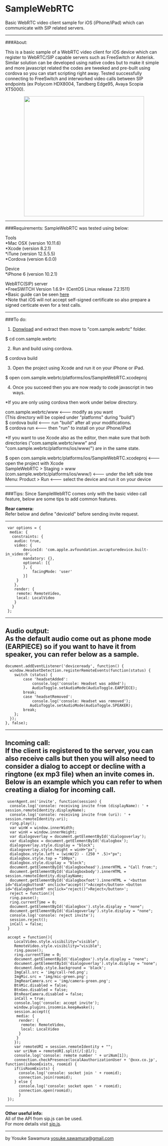 # SampleWebRTC
Basic WebRTC video client sample for iOS (iPhone/iPad) which can communicate with SIP related servers.

----------------------------------------------------

###About:

This is a basic sample of a WebRTC video client for iOS device which can register to WebRTC/SIP capable servers such as FreeSwitch or Asterisk.
Similar solution can be developed using native codes but to make it simple and more javascript related the codes are tweeked and pre-built using cordova so you can start scripting right away.
Tested successfully connecting to FreeSwitch and interworked video calls between SIP endpoints (ex Polycom HDX8004, Tandberg Edge95, Avaya Scopia XT5000).
<br>
<div style="text-align:center">
<img border="0" src="https://raw.githubusercontent.com/glide112/SampleWebRTC/master/image/sample_screenshot.png" height="384">
</div>

----------------------------------------------------
###Requirements:
SampleWebRTC was tested using below:

Tools<br>
 *Mac OSX (version 10.11.6)<br>
 *Xcode (version 8.2.1)<br>
 *iTune (version 12.5.5.5)<br>
 *Cordova (version 6.0.0)<br>

Device<br>
 *iPhone 6 (version 10.2.1)<br>

WebRTC(SIP) server<br>
 *FreeSWITCH Version 1.6.9+ (CentOS Linux release 7.2.1511)<br>
 *Basic guide can be seen <a href="https://freeswitch.org/confluence/display/FREESWITCH/WebRTC">here</a><br>
 *Note that iOS will not accept self-signed certificate so also prepare a signed certicate even for a test calls. 
 
----------------------------------------------------
###To do:
1. <a href="https://drive.google.com/file/d/0B7XznYqJ4iLnZHlBU1NjWjUtOG8/view?usp=sharing">Donwload</a> and extract then move to "com.sample.webrtc" folder.

 $ cd com.sample.webrtc

2. Run and build using cordova.

 $ cordova build

3. Open the project using Xcode and run it on your iPhone or iPad.

 $ open com.sample.webrtc/platforms/ios/SampleWebRTC.xcodeproj

4. Once you succeed then you are now ready to code javascript in two ways. 

 *If you are only using cordova then work under below directory.

 com.sample.webrtc/www     <--- modify as you want<br>
                           (This directory will be copied under "platforms" during "build")<br>
 $ cordova build           <--- run "build" after all your modifications. <br>
 $ cordova run             <--- then "run" to install on your iPhone/iPad <br>

 *If you want to use Xcode also as the editor, then make sure that both directories ("com.sample.webrtc/www" and "com.sample.webrtc/platforms/ios/www/") are in the same state.

 $ open com.sample.webrtc/platforms/ios/SampleWebRTC.xcodeproj       <--- open the project with Xcode<br>
 SampleWebRTC > Staging > www (com.sample.webrtc/platforms/ios/www/) <--- under the left side tree<br>
 Menu: Product > Run                                                 <--- select the device and run it on your device <br>

----------------------------------------------------

###Tips:
Since SampleWebRTC comes only with the basic video call feature, below are some tips to add common features.


<b>Rear camera:</b><br>
 Refer below and define "deviceId" before sending invite request. 

 -------------
     var options = {
      media: {
       constraints: {
        audio: true,
        video: {
            deviceId: 'com.apple.avfoundation.avcapturedevice.built-in_video:0',
            mandatory: {},
            optional: [{
            }, {
                facingMode: 'user'
            }]
         }
        },
        render: {
         remote: RemoteVideo,
         local: LocalVideo
        }
       }
     };
 -------------

<b>Audio output:</b><br>
 As the default audio come out as phone mode (EARPIECE) so if you want to have it from speaker, you can refer below as a sample. 
 -------------
    document.addEventListener('deviceready', function() {
      window.HeadsetDetection.registerRemoteEvents(function(status) {
        switch (status) {
            case 'headsetAdded':
                console.log('console: Headset was added');
                AudioToggle.setAudioMode(AudioToggle.EARPIECE);
            break;
            case 'headsetRemoved':
                console.log('console: Headset was removed');
               AudioToggle.setAudioMode(AudioToggle.SPEAKER);
            break;
        };
      });
    }, false);
 -------------

<b>Incoming call:</b><br>
 If the client is registered to the server, you can also receive calls but then you will also need to consider a dialog to accept or decline with a ringtone (ex mp3 file) when an invite comes in. Below is an example which you can refer to when creating a dialog for incoming call.
 -------------
     userAgent.on('invite', function(session) {
      console.log('console: receiving invite from (displayName): ' + session.remoteIdentity.displayName);
      console.log('console: receiving invite from (uri): ' + session.remoteIdentity.uri);
      ring.play();
      var winW = window.innerWidth;
      var winH = window.innerHeight;
      var dialogoverlay = document.getElementById('dialogoverlay');
      var dialogbox = document.getElementById('dialogbox');
      dialogoverlay.style.display = "block";
      dialogoverlay.style.height = winH+"px";
      dialogbox.style.left = (winW/2) - (250 * .5)+"px";
      dialogbox.style.top = "100px";
      dialogbox.style.display = "block";
      document.getElementById('dialogboxhead').innerHTML = "Call from:";
      document.getElementById('dialogboxbody').innerHTML = session.remoteIdentity.displayName;
      document.getElementById('dialogboxfoot').innerHTML = '<button id="dialogbuttonA" onclick="accept()">Accept</button> <button id="dialogbuttonR" onclick="reject()">Reject</button>';
      reject = function(){
      ring.pause();
      ring.currentTime = 0;
      document.getElementById('dialogbox').style.display = "none";
      document.getElementById('dialogoverlay').style.display = "none";
      console.log('console: reject invite');
      session.reject();
      inCall = false;
     }
     
     accept = function(){
        LocalVideo.style.visibility="visible";
        RemoteVideo.style.visibility="visible";
        ring.pause();
        ring.currentTime = 0;
        document.getElementById('dialogbox').style.display = "none";
        document.getElementById('dialogoverlay').style.display = "none";
        document.body.style.background = 'black';
        ImgCall.src = 'img/call-red.png';
        ImgMic.src = 'img/mic-green.png';
        ImgRearCamera.src = 'img/camera-green.png';
        BtnMic.disabled = false;
        BtnGeo.disabled = false;
        BtnRearCamera.disabled = false;
        inCall = true;
        console.log('console: accept invite');
        window.plugins.insomnia.keepAwake();
        session.accept({
         media: {
          render: {
           remote: RemoteVideo,
           local: LocalVideo
          }
         }
        });
        var remoteURI = session.remoteIdentity + "";  
        var uriNum = remoteURI.split(/[:@]/);
        console.log('console: remote number ' + uriNum[1]);
        connection.checkPresence(localAauthorizationUser + '@xxx.co.jp', function(isRoomExists, roomid) {
        if(isRoomExists) {
          console.log('console: socket join ' + roomid);
          connection.join(roomid);
        } else {
          console.log('console: socket open ' + roomid);
          connection.open(roomid);
          }
     });
 -------------

<b>Other useful info:</b><br>
 All of the API from sip.js can be used.<br>
 For more details visit <a href="https://sipjs.com/api/0.7.0/">sip.js</a>.

----------------------------------------------------

by Yosuke Sawamura yosuke.sawamura@gmail.com

